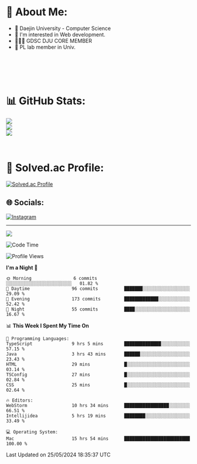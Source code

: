 # 💫 About Me:

<ul>
 <li> 🏫 Daejin University - Computer Science </li>
 <li> 👀 I'm interested in Web development.</li>
 <li> 🧑🏻‍💻 GDSC DJU CORE MEMBER </li>
 <li> 🧪 PL lab member in Univ. </li>
</ul>


<br><br>



<br>

# 📊 GitHub Stats:
![](https://github-readme-stats.vercel.app/api?username=jieunsse&theme=dark&hide_border=false&include_all_commits=false&count_private=false)<br/>
![](https://github-readme-streak-stats.herokuapp.com/?user=jieunsse&theme=dark&hide_border=false)<br/>
![](https://github-readme-stats.vercel.app/api/top-langs/?username=jieunsse&theme=dark&hide_border=false&include_all_commits=false&count_private=false&layout=compact)

<br>

# 💯 Solved.ac Profile: 
[![Solved.ac Profile](http://mazassumnida.wtf/api/v2/generate_badge?boj=jieunsse)](https://solved.ac/jieunsse/)
<br>


## 🌐 Socials:
[![Instagram](https://img.shields.io/badge/Instagram-%23E4405F.svg?logo=Instagram&logoColor=white)](https://instagram.com/jieunsse) 

---

[![](https://visitcount.itsvg.in/api?id=Jayden&label=Profile%20Views&color=3&icon=7&pretty=true)](https://visitcount.itsvg.in)


<!-- Proudly created with GPRM ( https://gprm.itsvg.in ) -->


<!--START_SECTION:waka-->
![Code Time](http://img.shields.io/badge/Code%20Time-473%20hrs%2016%20mins-blue)

![Profile Views](http://img.shields.io/badge/Profile%20Views-0-blue)

**I'm a Night 🦉** 

```text
🌞 Morning                6 commits           ░░░░░░░░░░░░░░░░░░░░░░░░░   01.82 % 
🌆 Daytime                96 commits          ███████░░░░░░░░░░░░░░░░░░   29.09 % 
🌃 Evening                173 commits         █████████████░░░░░░░░░░░░   52.42 % 
🌙 Night                  55 commits          ████░░░░░░░░░░░░░░░░░░░░░   16.67 % 
```


📊 **This Week I Spent My Time On** 

```text
💬 Programming Languages: 
TypeScript               9 hrs 5 mins        ██████████████░░░░░░░░░░░   57.15 % 
Java                     3 hrs 43 mins       ██████░░░░░░░░░░░░░░░░░░░   23.43 % 
HTML                     29 mins             █░░░░░░░░░░░░░░░░░░░░░░░░   03.14 % 
TSConfig                 27 mins             █░░░░░░░░░░░░░░░░░░░░░░░░   02.84 % 
CSS                      25 mins             █░░░░░░░░░░░░░░░░░░░░░░░░   02.64 % 

🔥 Editors: 
WebStorm                 10 hrs 34 mins      █████████████████░░░░░░░░   66.51 % 
Intellijidea             5 hrs 19 mins       ████████░░░░░░░░░░░░░░░░░   33.49 % 

💻 Operating System: 
Mac                      15 hrs 54 mins      █████████████████████████   100.00 % 
```


 Last Updated on 25/05/2024 18:35:37 UTC
<!--END_SECTION:waka-->
